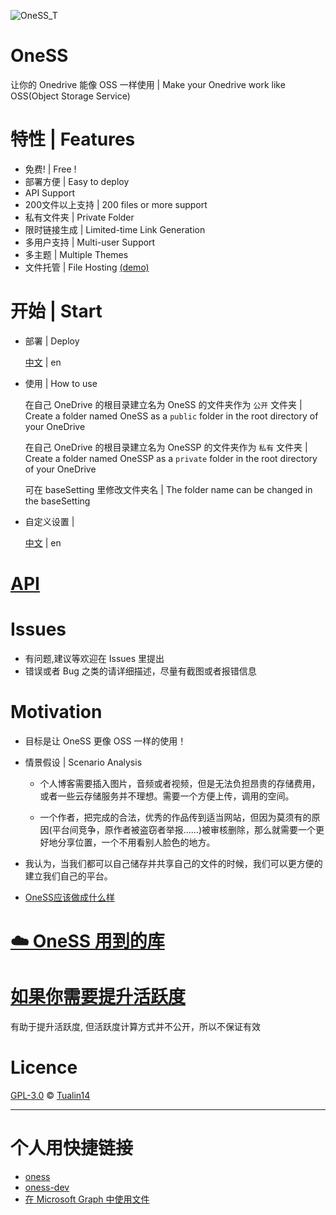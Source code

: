 ![OneSS_T](https://mystatic.dza.vin/OneSS/OneSS_T.svg "OneSS_T")

# OneSS

让你的 Onedrive 能像 OSS 一样使用 | Make your Onedrive work like OSS(Object Storage Service)

# 特性 | Features

- 免费! | Free !
- 部署方便 | Easy to deploy
- API Support
- 200文件以上支持 | 200 files or more support
- 私有文件夹 | Private Folder
- 限时链接生成 | Limited-time Link Generation
- 多用户支持 | Multi-user Support
- 多主题 | Multiple Themes
- 文件托管 | File Hosting [(demo)](https://mystatic.dza.vin/OneSS.html)

# 开始 | Start

- 部署 | Deploy

  [中文](./doc/zh/deploy_zh.md) | en

- 使用 | How to use

  在自己 OneDrive 的根目录建立名为 OneSS 的文件夹作为 `公开` 文件夹 | Create a folder named OneSS as a `public` folder in the root directory of your OneDrive

  在自己 OneDrive 的根目录建立名为 OneSSP 的文件夹作为 `私有` 文件夹 | Create a folder named OneSSP as a `private` folder in the root directory of your OneDrive

  可在 baseSetting 里修改文件夹名 | The folder name can be changed in the baseSetting

- 自定义设置 |

  [中文](./doc/zh/customSetting_zh.md) | en

# [API](./doc/api/api.md)

# Issues

- 有问题,建议等欢迎在 Issues 里提出
- 错误或者 Bug 之类的请详细描述，尽量有截图或者报错信息

# Motivation

- 目标是让 OneSS 更像 OSS 一样的使用！

- 情景假设 | Scenario Analysis

    - 个人博客需要插入图片，音频或者视频，但是无法负担昂贵的存储费用，或者一些云存储服务并不理想。需要一个方便上传，调用的空间。

    - 一个作者，把完成的合法，优秀的作品传到适当网站，但因为莫须有的原因(平台间竞争，原作者被盗窃者举报......)被审核删除，那么就需要一个更好地分享位置，一个不用看别人脸色的地方。

- 我认为，当我们都可以自己储存并共享自己的文件的时候，我们可以更方便的建立我们自己的平台。

- [OneSS应该做成什么样](https://www.dzaaaaaa.com/blog/LSW/OneSS应该做成什么样)

# [☁️ OneSS 用到的库](https://github.com/stars/Tualin14/lists/oness-%E7%94%A8%E5%88%B0%E7%9A%84%E5%BA%93)

# [如果你需要提升活跃度](./auto/README.md)

有助于提升活跃度, 但活跃度计算方式并不公开，所以不保证有效

# Licence

[GPL-3.0](LICENSE) © [Tualin14](https://github.com/Tualin14)

---

# 个人用快捷链接

- [oness](https://oss.dza.vin/)
- [oness-dev](https://oss-dev.dza.vin/)
- [在 Microsoft Graph 中使用文件](https://docs.microsoft.com/zh-cn/graph/api/resources/onedrive?view=graph-rest-1.0)
